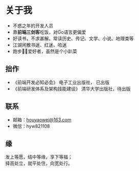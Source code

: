 # 关于我


- 不惑之年的开发人员
- 靠**前端三剑客**吃饭，对Go语言更偏爱
- 好读书，不求甚解。常读历史、传记、文学、小说、地理类等
- 江湖闲散书迷、红迷、哈迷
- 跑步🏃‍♀️爱好者，虽然是个小趴菜



## 拙作

- 《前端开发必知必会》 电子工业出版社， 已出版
- 《前端研发体系及架构技能建设》 清华大学出版社，待出版


## 联系

- 邮箱：houyaowei@163.com
- 微信：hyw821108


## 缘 <Badge type="danger" text="随心" />
发上等愿，结中等缘，享下等福；<br/>
择高处立，就平处住，向宽处行。
